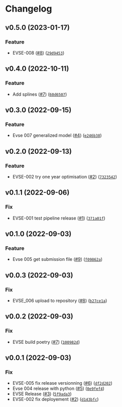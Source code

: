 # Changelog

<!--next-version-placeholder-->

## v0.5.0 (2023-01-17)
### Feature
* EVSE-008 ([#8](https://github.com/ShellAITeam1/EVSE/issues/8)) ([`29d9453`](https://github.com/ShellAITeam1/EVSE/commit/29d9453eda76aa9a4b950462f2819d4e33ecef12))

## v0.4.0 (2022-10-11)
### Feature
* Add splines ([#7](https://github.com/ShellAITeam1/EVSE/issues/7)) ([`60d6507`](https://github.com/ShellAITeam1/EVSE/commit/60d650765a847240dab33719b76faadcf4dbeb9a))

## v0.3.0 (2022-09-15)
### Feature
* Evse 007 generalized model ([#4](https://github.com/ShellAITeam1/EVSE/issues/4)) ([`e246b38`](https://github.com/ShellAITeam1/EVSE/commit/e246b3876b620d40c0291acfff32c50d861a1544))

## v0.2.0 (2022-09-13)
### Feature
* EVSE-002 try one year optimisation ([#2](https://github.com/ShellAITeam1/EVSE/issues/2)) ([`7323542`](https://github.com/ShellAITeam1/EVSE/commit/7323542f6268bab1d29619255cb1a3e0fb2ef287))

## v0.1.1 (2022-09-06)
### Fix
* EVSE-001 test pipeline release ([#1](https://github.com/ShellAITeam1/EVSE/issues/1)) ([`371a01f`](https://github.com/ShellAITeam1/EVSE/commit/371a01fe1ef0378004cd4c1ef73f6d8eba3cefac))

## v0.1.0 (2022-09-03)
### Feature
* Evse 005 get submission file ([#9](https://github.com/YHallouard/Shell_ai_evse/issues/9)) ([`f09862a`](https://github.com/YHallouard/Shell_ai_evse/commit/f09862a28b3c0fb8ef71ca115c5e3e6831f99667))

## v0.0.3 (2022-09-03)
### Fix
* EVSE_006 upload to repository ([#8](https://github.com/YHallouard/Shell_ai_evse/issues/8)) ([`b27ce1a`](https://github.com/YHallouard/Shell_ai_evse/commit/b27ce1a44178071725e5069d3b932613ca7dc5ad))

## v0.0.2 (2022-09-03)
### Fix
* EVSE build poetry ([#7](https://github.com/YHallouard/Shell_ai_evse/issues/7)) ([`100982d`](https://github.com/YHallouard/Shell_ai_evse/commit/100982dfa522d854a78e78cbb2892f94b4c4b28f))

## v0.0.1 (2022-09-03)
### Fix
* EVSE-005 fix release versionning ([#6](https://github.com/YHallouard/Shell_ai_evse/issues/6)) ([`df2d202`](https://github.com/YHallouard/Shell_ai_evse/commit/df2d202aae2fb657c7bac84c7d7a36cfd2060533))
* Evse 004 release with python ([#5](https://github.com/YHallouard/Shell_ai_evse/issues/5)) ([`0e9fef4`](https://github.com/YHallouard/Shell_ai_evse/commit/0e9fef47ad741fe6da6aa410274398118223c55c))
* EVSE Release ([#3](https://github.com/YHallouard/Shell_ai_evse/issues/3)) ([`5f9ada3`](https://github.com/YHallouard/Shell_ai_evse/commit/5f9ada3dbcd0fd5a859c2c12f7568d3e6c4486ad))
* EVSE-002 fix deployement ([#2](https://github.com/YHallouard/Shell_ai_evse/issues/2)) ([`d143bfc`](https://github.com/YHallouard/Shell_ai_evse/commit/d143bfc02f744af16aa5798e7b62f95c7d60d276))
